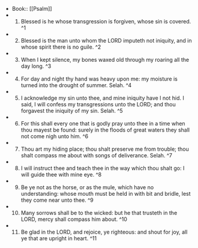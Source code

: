 - Book:: [[Psalm]]
- 1. Blessed is he whose transgression is forgiven, whose sin is covered. ^1
- 2. Blessed is the man unto whom the LORD imputeth not iniquity, and in whose spirit there is no guile. ^2
- 3. When I kept silence, my bones waxed old through my roaring all the day long. ^3
- 4. For day and night thy hand was heavy upon me: my moisture is turned into the drought of summer. Selah. ^4
- 5. I acknowledge my sin unto thee, and mine iniquity have I not hid. I said, I will confess my transgressions unto the LORD; and thou forgavest the iniquity of my sin. Selah. ^5
- 6. For this shall every one that is godly pray unto thee in a time when thou mayest be found: surely in the floods of great waters they shall not come nigh unto him. ^6
- 7. Thou art my hiding place; thou shalt preserve me from trouble; thou shalt compass me about with songs of deliverance. Selah. ^7
- 8. I will instruct thee and teach thee in the way which thou shalt go: I will guide thee with mine eye. ^8
- 9. Be ye not as the horse, or as the mule, which have no understanding: whose mouth must be held in with bit and bridle, lest they come near unto thee. ^9
- 10. Many sorrows shall be to the wicked: but he that trusteth in the LORD, mercy shall compass him about. ^10
- 11. Be glad in the LORD, and rejoice, ye righteous: and shout for joy, all ye that are upright in heart. ^11
